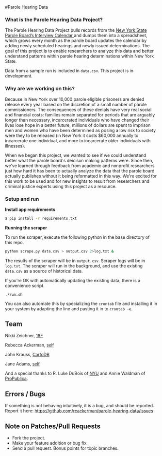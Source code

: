 #Parole Hearing Data

### What is the Parole Hearing Data Project?

The Parole Hearing Data Project pulls records from the <a href= "https://www.parole.ny.gov/calendar.html">New York State Parole Board’s Interview Calendar </a> and dumps them into a spreadsheet, which grows every month as the parole board updates the calendar by adding newly scheduled hearings and newly issued determinations.  The goal of this project is to enable researchers to analyze this data and better understand patterns within parole hearing determinations within New York State.

Data from a sample run is included in `data.csv`. This project is in development.

### Why are we working on this?

Because in New York over 10,000 parole eligible prisoners are denied release every year based on the discretion of a small number of parole commissioners. The consequences of these denials have very real social and financial costs: families remain separated for periods that are arguably longer than necessary, incarcerated individuals who have changed their lives lose hope in a better future, millions of dollars are spent to imprison men and women who have been determined as posing a low risk to society were they to be released (in New York it costs $60,000 annually to incarcerate one individual, and more to incarcerate older individuals with illnesses). 

When we began this project, we wanted to see if we could understand better what the parole board's deicison making patterns were. Since then, we've learned through feedback from academic and nonprofit researchers just how hard it has been to actually analyze the data that the parole board actually publishes without it being reformatted in this way. We're excited for this work to be used and for new insights to result from researchers and criminal justice experts using this project as a resource.

### Setup and run

**Install app requirements**

```bash
$ pip install -r requirements.txt
```

**Running the scraper**

To run the scraper, execute the following python in the base directory of this
repo.

```bash
python scrape.py data.csv > output.csv 2>log.txt &
```

The results of the scraper will be in `output.csv`. Scraper logs will be in
`log.txt`.  The scraper will run in the background, and use the existing
`data.csv` as a source of historical data.

If you're OK with automatically updating the existing data, there is
a convenience script.

    ./run.sh

You can also automate this by specializing the `crontab` file and installing it
in your system by adapting the line and pasting it in to `crontab -e`.

## Team

Nikki Zeichner, <a href= "18F.gsa.gov">18F</a>

Rebecca Ackerman, <a href="http://twitter.com/aka_rca">self</a> 

John Krauss, <a href= "http://cartodb.com">CartoDB</a> 

Jane Adams, <a href="http://twitter.com/thejunglejane">self</a>

And a special thanks to R. Luke DuBois of <a href= "http://engineering.nyu.edu/user/1797">NYU</a> and Annie Waldman of <a href= "http://www.propublica.org/site/author/annie_waldman">ProPublica</a>.

## Errors / Bugs

If something is not behaving intuitively, it is a bug, and should be reported.
Report it here: https://github.com/rcackerman/parole-hearing-data/issues

## Note on Patches/Pull Requests

* Fork the project.
* Make your feature addition or bug fix.
* Send a pull request. Bonus points for topic branches.
